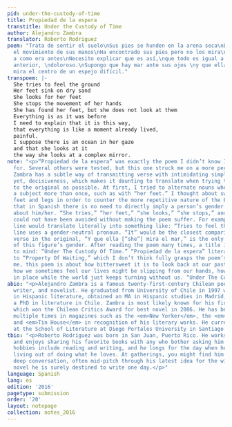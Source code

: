 ```yaml
---
pid: under-the-custody-of-time
title: Propiedad de la espera
transtitle: Under the Custody of Time
author: Alejandro Zambra
translator: Roberto Rodriguez
poem: "Trata de sentir el suelo\nSus pies se hunden en la arena seca\nBusca sus pies\nDetiene
  el movimiento de sus manos\nHa encontrado sus pies pero no los mira\nTodo es igual
  a como era antes\nNecesito explicar que es así,\nque todo es igual a un momento
  anterior, \ndoloroso.\nSupongo que hay mar ante sus ojos \ny que ella mira el mar\ncomo
  mira el centro de un espejo difícil."
transpoem: |-
  She tries to feel the ground
  Her feet sink on dry sand
  She looks for her feet
  She stops the movement of her hands
  She has found her feet, but she does not look at them
  Everything is as it was before
  I need to explain that it is this way,
  that everything is like a moment already lived,
  painful.
  I suppose there is an ocean in her gaze
  and that she looks at it
  the way she looks at a complex mirror.
note: "<p>“Propiedad de la espera” was exactly the poem I didn’t know I was looking
  for. Several others were tested, but this one struck me on a more personal level.
  Zambra has a subtle way of transmitting verse with intimidating simplicity, or better
  yet, decisiveness, which makes it daunting to translate when trying to stay as faithful
  to the original as possible. At first, I tried to alternate nouns when talking about
  a subject more than once, such as with “her feet.” I thought about switching between
  feet and legs in order to counter the more repetitive nature of the English, considering
  that in Spanish there is no need to directly imply a person’s gender when talking
  about him/her. “She tries,” “her feet,” “she looks,” “she stops,” and “she has”
  could not have been avoided without making the poem suffer. For example, the first
  line would translate literally into something like: “Tries to feel the floor.” The
  line uses a gender-neutral pronoun. “It” would be the closest comparison. The penultimate
  verse in the original, “Y que ella [“she”] mira el mar,” is the only indication
  of this figure’s gender. After reading the poem many times, a title instantly came
  to mind: “Under The Custody Of Time.” “Propiedad de la espera” literally translates
  to “Property Of Waiting,” which I don’t think fully grasps the poem’s meaning. To
  me, this poem is about how bittersweet it is to look back at our past, or even about
  how we sometimes feel our lives might be slipping from our hands, how we idly stand
  in place while the world just keeps turning without us. “Under The Custody Of Time</em>…</p>"
abio: "<p>Alejandro Zambra is a famous twenty-first-century Chilean poet, short story
  writer, and novelist. He graduated from University of Chile in 1997 with a degree
  in Hispanic literature, obtained an MA in Hispanic studies in Madrid, and received
  a PhD in literature in Chile. Zambra is most likely known for his first novel, <em>Bonsái</em>,
  which won the Chilean Critics Award for best novel in 2006. He has been featured
  multiple times in magazines such as the <em>New Yorker</em>, the <em>Paris Review</em>,
  and <em>Tin House</em> in recognition of his literary works. He currently teaches
  at the School of Literature at Diego Portales University in Santiago.</p>"
tbio: "<p>Roberto Rodríguez was born in San Juan, Puerto Rico. He works at a bookstore
  and enjoys sharing his favorite books with any who bother asking him. His favorite
  hobbies include reading and writing, and he longs for the day when he can make a
  living out of doing what he loves. At gatherings, you might find him engrossed in
  deep conversation, often mid-pitch through his latest idea for the wildly fantastic
  novel he is surely destined to write one day.</p>"
language: Spanish
lang: es
edition: '2016'
pagetype: submission
order: '20'
layout: notepage
collection: notes_2016
---
```

